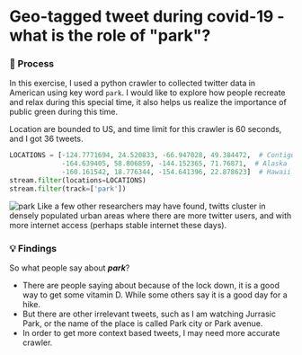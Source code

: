 # Geo-tagged tweet during covid-19 - what is the role of "park"?
### :hammer: Process
In this exercise, I used a python crawler to collected twitter data in American using key word ```park```. I would like to explore how people recreate and relax during this special time, it also helps us realize the importance of public green during this time.

Location are bounded to US, and time limit for this crawler is 60 seconds, and I got 36 tweets.
```Python
LOCATIONS = [-124.7771694, 24.520833, -66.947028, 49.384472,  # Contiguous US
             -164.639405, 58.806859, -144.152365, 71.76871,  # Alaska
             -160.161542, 18.776344, -154.641396, 22.878623]  # Hawaii
stream.filter(locations=LOCATIONS)
stream.filter(track=['park'])
```
![park](/assets/park.png)
Like a few other researchers may have found, twitts cluster in densely populated urban areas where there are more twitter users, and with more internet access (perhaps stable internet these days).

### :bulb: Findings
So what people say about ***park***?
- There are people saying about because of the lock down, it is a good way to get some vitamin D. While some others say it is a good day for a hike.
- But there are other irrelevant tweets, such as I am watching Jurrasic Park, or the name of the place is called Park city or Park avenue.
- In order to get more context based tweets, I may need more accurate crawler.
